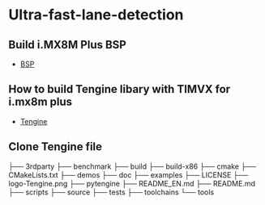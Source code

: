 # Ultra-fast-lane-detection
## Build i.MX8M Plus BSP

* [BSP](https://github.com/Hank880223/ncnn-sort-vehicle/blob/main/doc/BSP.md)

## How to build Tengine libary with TIMVX for i.mx8m plus
* [Tengine](https://github.com/Hank880223/ultra-fast-lane-detection/blob/main/doc/How_to_build_tengine.md)

## Clone Tengine file

├── 3rdparty
├── benchmark
├── build
├── build-x86
├── cmake
├── CMakeLists.txt
├── demos
├── doc
├── examples
├── LICENSE
├── logo-Tengine.png
├── pytengine
├── README_EN.md
├── README.md
├── scripts
├── source
├── tests
├── toolchains
└── tools
